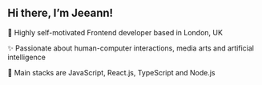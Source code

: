 ## Hi there, I’m Jeeann!

🦕 Highly self-motivated Frontend developer based in London, UK

✨ Passionate about human-computer interactions, media arts and artificial intelligence

🤖 Main stacks are JavaScript, React.js, TypeScript and Node.js



